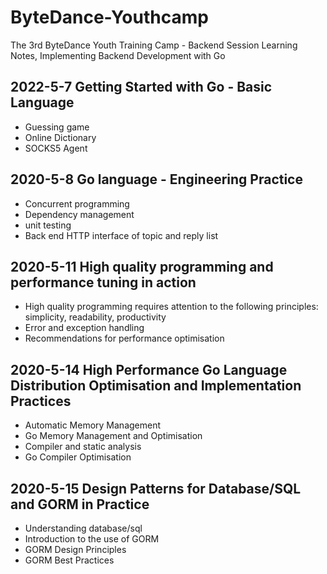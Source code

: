 # ByteDance-Youthcamp
The 3rd ByteDance Youth Training Camp - Backend Session Learning Notes, Implementing Backend Development with Go
## 2022-5-7 Getting Started with Go - Basic Language
* Guessing game
* Online Dictionary
* SOCKS5 Agent
## 2020-5-8 Go language - Engineering Practice
* Concurrent programming
* Dependency management
* unit testing
* Back end HTTP interface of topic and reply list
## 2020-5-11 High quality programming and performance tuning in action
* High quality programming requires attention to the following principles: simplicity, readability, productivity
* Error and exception handling
* Recommendations for performance optimisation
## 2020-5-14 High Performance Go Language Distribution Optimisation and Implementation Practices
* Automatic Memory Management
* Go Memory Management and Optimisation
* Compiler and static analysis
* Go Compiler Optimisation
## 2020-5-15 Design Patterns for Database/SQL and GORM in Practice
* Understanding database/sql
* Introduction to the use of GORM
* GORM Design Principles
* GORM Best Practices
